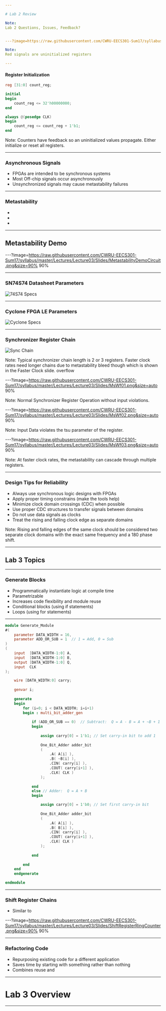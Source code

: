 ```yaml
---

# Lab 2 Review

Note:
Lab 2 Questions, Issues, Feedback?


---?image=https://raw.githubusercontent.com/CWRU-EECS301-Sum17/syllabus/master/Lectures/Lecture03/Slides/BadSimulation.png&size=90% 90%

Note:
Red signals are uninitialized registers

---
```


#### Register Initialization

```verilog
reg [31:0] count_reg;

initial
begin
	count_reg <= 32'h00000000;
end

always @(posedge CLK)
begin
	count_reg <= count_reg + 1'b1;
end
```

Note:
Counters have feedback so an uninitialized values propagate.
Either initialize or reset all registers.

---

### Asynchronous Signals

* FPGAs are intended to be synchronous systems
* Most Off-chip signals occur asynchronously
* Unsynchronized signals may cause metastability failures

---

### Metastability

*
*
*

---

## Metastability Demo

---?image=https://raw.githubusercontent.com/CWRU-EECS301-Sum17/syllabus/master/Lectures/Lecture03/Slides/MetastabilityDemoCircuit.png&size=90% 90%

---

### SN74S74 Datasheet Parameters

![74S74 Specs](https://raw.githubusercontent.com/CWRU-EECS301-Sum17/syllabus/master/Lectures/Lecture03/Slides/Specs_SN74S74.png)

---

### Cyclone FPGA LE Parameters

![Cyclone Specs](https://raw.githubusercontent.com/CWRU-EECS301-Sum17/syllabus/master/Lectures/Lecture03/Slides/Specs_Cyclone.png)

---

### Synchronizer Register Chain

![Sync Chain](https://raw.githubusercontent.com/CWRU-EECS301-Sum17/syllabus/master/Lectures/Lecture03/Slides/SyncChain.png)

Note:
Typical synchronizer chain length is 2 or 3 registers.
Faster clock rates need longer chains due to metastability bleed though which is shown in the Faster Clock slide.
overflow

---?image=https://raw.githubusercontent.com/CWRU-EECS301-Sum17/syllabus/master/Lectures/Lecture03/Slides/MsWf01.png&size=auto 90%

Note:
Normal Synchronizer Register Operation without input violations.

---?image=https://raw.githubusercontent.com/CWRU-EECS301-Sum17/syllabus/master/Lectures/Lecture03/Slides/MsWf02.png&size=auto 90%

Note:
Input Data violates the tsu parameter of the register.

---?image=https://raw.githubusercontent.com/CWRU-EECS301-Sum17/syllabus/master/Lectures/Lecture03/Slides/MsWf03.png&size=auto 90%

Note:
At faster clock rates, the metastability can cascade through multiple registers.

---

### Design Tips for Reliability

* Always use synchronous logic designs with FPGAs
* Apply proper timing constrains (make the tools help)
* Minimize clock domain crossings (CDC) when possible
* Use proper CDC structures to transfer signals between domains
* Do not use data signals as clocks
* Treat the rising and falling clock edge as separate domains

Note:
Rising and falling edges of the same clock should be considered two separate clock domains with the exact same frequency and a 180 phase shift.

---

## Lab 3 Topics

---

### Generate Blocks

* Programmatically instantiate logic at compile time
* Parametrizable
* Increases code flexibility and module reuse
* Conditional blocks (using if statements)
* Loops (using for statements)

---

```verilog
module Generate_Module
#(
	parameter DATA_WIDTH = 16,
	parameter ADD_OR_SUB = 1  // 1 = Add, 0 = Sub
)
(
	input  [DATA_WIDTH-1:0] A,
	input  [DATA_WIDTH-1:0] B,
	output [DATA_WIDTH-1:0] Q,
	input  CLK
);

	wire [DATA_WIDTH:0] carry;
	
	genvar i;
	
	generate
	begin
		for (i=0; i < DATA_WIDTH; i=i+1)
		begin : multi_bit_adder_gen
	
			if (ADD_OR_SUB == 0)  // Subtract:  Q = A - B = A + ~B + 1
			begin
			
				assign carry[0] = 1'b1; // Set carry-in bit to add 1
	
				One_Bit_Adder adder_bit
				(
					.A( A[i] ),
					.B( ~B[i] ),
					.CIN( carry[i] ),
					.COUT( carry[i+1] ),
					.CLK( CLK )
				);
				
			end
			else // Adder:  Q = A + B
			begin

				assign carry[0] = 1'b0; // Set first carry-in bit
	
				One_Bit_Adder adder_bit
				(
					.A( A[i] ),
					.B( B[i] ),
					.CIN( carry[i] ),
					.COUT( carry[i+1] ),
					.CLK( CLK )
				);
		
			end
			
		end
	end
	endgenerate

endmodule
```

---

### Shift Register Chains

* Similar to 

---?image=https://raw.githubusercontent.com/CWRU-EECS301-Sum17/syllabus/master/Lectures/Lecture03/Slides/ShiftRegisterRingCounter.png&size=90% 90%


---


### Refactoring Code

* Repurposing existing code for a different application
* Saves time by starting with something rather than nothing
* Combines reuse and 


---

# Lab 3 Overview

---


